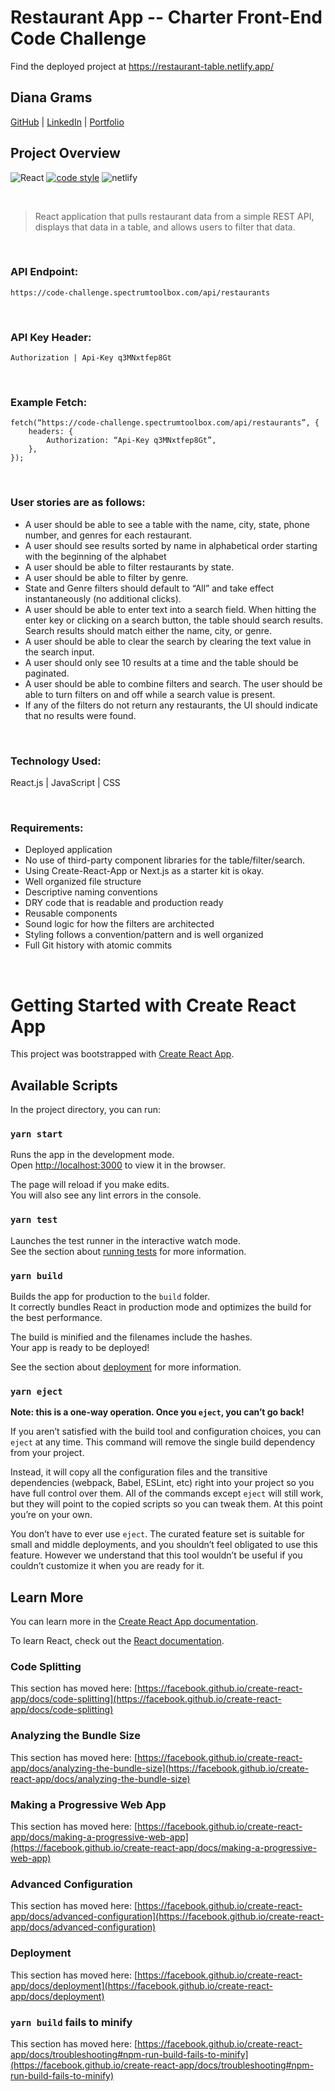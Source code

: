 # Restaurant App -- Charter Front-End Code Challenge

Find the deployed project at https://restaurant-table.netlify.app/

## Diana Grams

[GitHub](https://github.com/deegrams221) | [LinkedIn](https://www.linkedin.com/in/diana-grams/) | [Portfolio](https://dianagrams.dev/)

## Project Overview

![React](https://img.shields.io/badge/react-v17.0.1-blue.svg)
[![code style](https://img.shields.io/badge/code_style-prettier-ff69b4.svg?style=flat)](https://github.com/prettier/prettier)
![netlify](https://img.shields.io/netlify/2e27b3eb-701f-42b4-bbc7-369aa7c69a65)

<br>

> React application that pulls restaurant data from a simple REST API, displays
> that data in a table, and allows users to filter that data.

<br>

### API Endpoint:

```
https://code-challenge.spectrumtoolbox.com/api/restaurants
```

<br>

### API Key Header:

```
Authorization | Api-Key q3MNxtfep8Gt
```

<br>

### Example Fetch:

```
fetch(“https://code-challenge.spectrumtoolbox.com/api/restaurants”, {
    headers: {
        Authorization: “Api-Key q3MNxtfep8Gt”,
    },
});
```

<br>

### User stories are as follows:

- A user should be able to see a table with the name, city, state, phone number, and genres for each restaurant.
- A user should see results sorted by name in alphabetical order starting with the beginning of the alphabet
- A user should be able to filter restaurants by state.
- A user should be able to filter by genre.
- State and Genre filters should default to “All” and take effect instantaneously (no additional clicks).
- A user should be able to enter text into a search field. When hitting the enter key or clicking on a search
  button, the table should search results. Search results should match either the name, city, or genre.
- A user should be able to clear the search by clearing the text value in the search input.
- A user should only see 10 results at a time and the table should be paginated.
- A user should be able to combine filters and search. The user should be able to turn filters on and off while a
  search value is present.
- If any of the filters do not return any restaurants, the UI should indicate that no results were found.

<br>

### Technology Used:

React.js | JavaScript | CSS

<br>

### Requirements:

- Deployed application
- No use of third-party component libraries for the table/filter/search.
- Using Create-React-App or Next.js as a starter kit is okay.
- Well organized file structure
- Descriptive naming conventions
- DRY code that is readable and production ready
- Reusable components
- Sound logic for how the filters are architected
- Styling follows a convention/pattern and is well organized
- Full Git history with atomic commits

<br>

# Getting Started with Create React App

This project was bootstrapped with [Create React App](https://github.com/facebook/create-react-app).

## Available Scripts

In the project directory, you can run:

### `yarn start`

Runs the app in the development mode.\
Open [http://localhost:3000](http://localhost:3000) to view it in the browser.

The page will reload if you make edits.\
You will also see any lint errors in the console.

### `yarn test`

Launches the test runner in the interactive watch mode.\
See the section about [running tests](https://facebook.github.io/create-react-app/docs/running-tests) for more information.

### `yarn build`

Builds the app for production to the `build` folder.\
It correctly bundles React in production mode and optimizes the build for the best performance.

The build is minified and the filenames include the hashes.\
Your app is ready to be deployed!

See the section about [deployment](https://facebook.github.io/create-react-app/docs/deployment) for more information.

### `yarn eject`

**Note: this is a one-way operation. Once you `eject`, you can’t go back!**

If you aren’t satisfied with the build tool and configuration choices, you can `eject` at any time. This command will remove the single build dependency from your project.

Instead, it will copy all the configuration files and the transitive dependencies (webpack, Babel, ESLint, etc) right into your project so you have full control over them. All of the commands except `eject` will still work, but they will point to the copied scripts so you can tweak them. At this point you’re on your own.

You don’t have to ever use `eject`. The curated feature set is suitable for small and middle deployments, and you shouldn’t feel obligated to use this feature. However we understand that this tool wouldn’t be useful if you couldn’t customize it when you are ready for it.

## Learn More

You can learn more in the [Create React App documentation](https://facebook.github.io/create-react-app/docs/getting-started).

To learn React, check out the [React documentation](https://reactjs.org/).

### Code Splitting

This section has moved here: [https://facebook.github.io/create-react-app/docs/code-splitting](https://facebook.github.io/create-react-app/docs/code-splitting)

### Analyzing the Bundle Size

This section has moved here: [https://facebook.github.io/create-react-app/docs/analyzing-the-bundle-size](https://facebook.github.io/create-react-app/docs/analyzing-the-bundle-size)

### Making a Progressive Web App

This section has moved here: [https://facebook.github.io/create-react-app/docs/making-a-progressive-web-app](https://facebook.github.io/create-react-app/docs/making-a-progressive-web-app)

### Advanced Configuration

This section has moved here: [https://facebook.github.io/create-react-app/docs/advanced-configuration](https://facebook.github.io/create-react-app/docs/advanced-configuration)

### Deployment

This section has moved here: [https://facebook.github.io/create-react-app/docs/deployment](https://facebook.github.io/create-react-app/docs/deployment)

### `yarn build` fails to minify

This section has moved here: [https://facebook.github.io/create-react-app/docs/troubleshooting#npm-run-build-fails-to-minify](https://facebook.github.io/create-react-app/docs/troubleshooting#npm-run-build-fails-to-minify)
